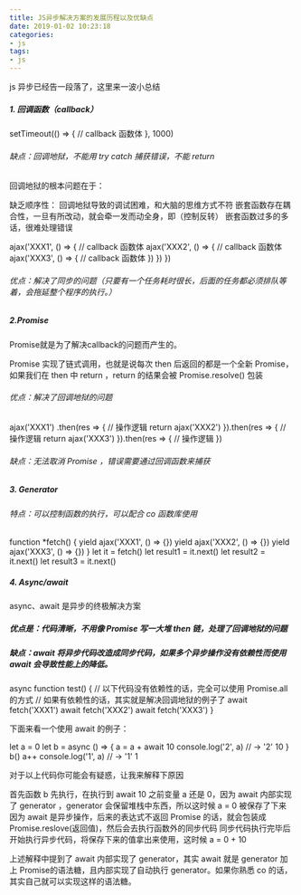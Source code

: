 ```yaml
---
title: JS异步解决方案的发展历程以及优缺点
date: 2019-01-02 10:23:18
categories:
- js
tags:
- js
---
```


js 异步已经告一段落了，这里来一波小总结
<!-- more -->
##### 1. 回调函数（callback）

  setTimeout(() => {
      // callback 函数体
  }, 1000)

###### 缺点：回调地狱，不能用 try catch 捕获错误，不能 return

回调地狱的根本问题在于：

缺乏顺序性： 回调地狱导致的调试困难，和大脑的思维方式不符
嵌套函数存在耦合性，一旦有所改动，就会牵一发而动全身，即（控制反转）
嵌套函数过多的多话，很难处理错误

  ajax('XXX1', () => {
      // callback 函数体
      ajax('XXX2', () => {
          // callback 函数体
          ajax('XXX3', () => {
              // callback 函数体
          })
      })
  })

###### 优点：解决了同步的问题（只要有一个任务耗时很长，后面的任务都必须排队等着，会拖延整个程序的执行。）

##### 2.Promise

Promise就是为了解决callback的问题而产生的。

Promise 实现了链式调用，也就是说每次 then 后返回的都是一个全新 Promise，如果我们在 then 中 return ，return 的结果会被 Promise.resolve() 包装

###### 优点：解决了回调地狱的问题

  ajax('XXX1')
    .then(res => {
        // 操作逻辑
        return ajax('XXX2')
    }).then(res => {
        // 操作逻辑
        return ajax('XXX3')
    }).then(res => {
        // 操作逻辑
    })

###### 缺点：无法取消 Promise ，错误需要通过回调函数来捕获

##### 3. Generator

###### 特点：可以控制函数的执行，可以配合 co 函数库使用

  function *fetch() {
      yield ajax('XXX1', () => {})
      yield ajax('XXX2', () => {})
      yield ajax('XXX3', () => {})
  }
  let it = fetch()
  let result1 = it.next()
  let result2 = it.next()
  let result3 = it.next()

##### 4. Async/await

  async、await 是异步的终极解决方案  

##### 优点是：代码清晰，不用像 Promise 写一大堆 then 链，处理了回调地狱的问题
##### 缺点：await 将异步代码改造成同步代码，如果多个异步操作没有依赖性而使用 await 会导致性能上的降低。

  async function test() {
    // 以下代码没有依赖性的话，完全可以使用 Promise.all 的方式
    // 如果有依赖性的话，其实就是解决回调地狱的例子了
    await fetch('XXX1')
    await fetch('XXX2')
    await fetch('XXX3')
  }

下面来看一个使用 await 的例子：

  let a = 0
  let b = async () => {
    a = a + await 10
    console.log('2', a) // -> '2' 10
  }
  b()
  a++
  console.log('1', a) // -> '1' 1

对于以上代码你可能会有疑惑，让我来解释下原因

首先函数 b 先执行，在执行到 await 10 之前变量 a 还是 0，因为 await 内部实现了 generator ，generator 会保留堆栈中东西，所以这时候 a = 0 被保存了下来
因为 await 是异步操作，后来的表达式不返回 Promise 的话，就会包装成 Promise.reslove(返回值)，然后会去执行函数外的同步代码
同步代码执行完毕后开始执行异步代码，将保存下来的值拿出来使用，这时候 a = 0 + 10

上述解释中提到了 await 内部实现了 generator，其实 await 就是 generator 加上 Promise的语法糖，且内部实现了自动执行 generator。如果你熟悉 co 的话，其实自己就可以实现这样的语法糖。